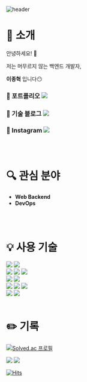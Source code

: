 <div align=left>

![header](https://capsule-render.vercel.app/api?type=slice&color=auto&height=200&section=header&text=Hello&desc=I'm%20Jonghyuk&fontSize=60&rotate=14&fontAlignY=25&fontAlign=75&descAlignY=43&descAlign=80&&animation=twinkling)
<!--
<img src="https://img.shields.io/badge/[기술명]-[배경색]?style=[모양]&logo=[아이콘명]&logoColor=[글자색]"/>
-->
# :raising_hand: 소개
안녕하세요! :wave:

저는 머무르지 않는 백엔드 개발자,

**이종혁** 입니다:no_mouth:
<br>

### :feet: 포트폴리오 <a href="https://closed-credit-b9f.notion.site/LEE-JONGHYUK-484d44e0a15a4792a1c4dcac73448c90"><img src="https://img.shields.io/badge/Notion-black?style=square&logo=Notion&link=https://closed-credit-b9f.notion.site/LEE-JONGHYUK-484d44e0a15a4792a1c4dcac73448c90"/></a>

### :green_book: 기술 블로그 <a href="https://velog.io/@jh5253"><img src="https://img.shields.io/badge/TechBlog-green?style=square&logo=Bloglovin&link=https://velog.io/@jh5253"/></a>

### :dog: Instagram <a href="https://www.instagram.com/whsgur/"><img src="https://img.shields.io/badge/@whsgur-red?style=square&logo=instagram&link=https://www.instagram.com/whsgur/"/></a>

<br>
<br>

# :mag: 관심 분야
- **Web Backend**
- **DevOps**

<br>
<br>

# :bulb: 사용 기술
<img src="https://img.shields.io/badge/C-000000?style=square-square&logoColor=white"/>
<img src="https://img.shields.io/badge/Java-007396?style=square-square&logoColor=white"/>
<br>
<img src="https://img.shields.io/badge/HTML-E34F26?style=square-square&logo=HTML5&logoColor=white"/>
<img src="https://img.shields.io/badge/JavaScript-F7DF1E?style=square-square&logo=JavaScript&logoColor=white"/>
<img src="https://img.shields.io/badge/Thymeleaf-005F0F?style=square-square&logo=Thymeleaf&logoColor=white"/>
<br>
<img src="https://img.shields.io/badge/Spring Boot-6DB33F?style=square-square&logo=Spring Boot&logoColor=white"/>
<img src="https://img.shields.io/badge/Spring Security-6DB33F?style=square-square&logo=Spring Security&logoColor=white"/>
<br>
<img src="https://img.shields.io/badge/Mysql-4479A1?style=square-square&logo=Mysql&logoColor=white"/>
<img src="https://img.shields.io/badge/MariaDB-003545?style=square-square&logo=MariaDB&logoColor=white"/>
<img src="https://img.shields.io/badge/Redis-DC382D?style=square-square&logo=Redis&logoColor=white"/>
<br>
<img src="https://img.shields.io/badge/AWS-232F3E?style=square-square&logo=Amazon AWS&logoColor=white"/>
<img src="https://img.shields.io/badge/Docker-2496ED?style=square-square&logo=Docker&logoColor=white"/>

<br>
<br>

# :pencil2: 기록

[![Solved.ac
프로필](http://mazassumnida.wtf/api/v2/generate_badge?boj=jh5253)](https://solved.ac/jh5253)

<img src="https://github-readme-stats.vercel.app/api?username=jonghyukLeee&theme=buefy&show_icons=true" />

<img src="https://github-readme-stats.vercel.app/api/top-langs/?username=jonghyukLeee&theme=buefy&layout=compact" />
  
[![Hits](https://hits.seeyoufarm.com/api/count/incr/badge.svg?url=https%3A%2F%2Fgithub.com%2FjonghyukLeee&count_bg=%2384E3D3&title_bg=%23000000&icon=github.svg&icon_color=%23E7E7E7&title=Github&edge_flat=false)](https://hits.seeyoufarm.com)

</div>
